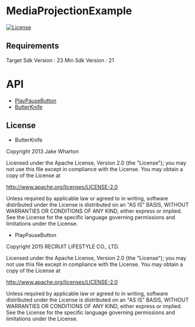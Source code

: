 # MediaProjectionExample
[![License](https://img.shields.io/hexpm/l/plug.svg)]()

## Requirements
Target Sdk Version : 23
Min Sdk Version : 21

# API
- [PlayPauseButton](https://github.com/recruit-lifestyle/PlayPauseButton)
- [ButterKnife](http://jakewharton.github.io/butterknife/)


## License
- ButterKnife

Copyright 2013 Jake Wharton

Licensed under the Apache License, Version 2.0 (the "License");
you may not use this file except in compliance with the License.
You may obtain a copy of the License at

   http://www.apache.org/licenses/LICENSE-2.0

Unless required by applicable law or agreed to in writing, software
distributed under the License is distributed on an "AS IS" BASIS,
WITHOUT WARRANTIES OR CONDITIONS OF ANY KIND, either express or implied.
See the License for the specific language governing permissions and
limitations under the License.

- PlayPauseButton

Copyright 2015 RECRUIT LIFESTYLE CO., LTD.

Licensed under the Apache License, Version 2.0 (the "License");
you may not use this file except in compliance with the License.
You may obtain a copy of the License at

   http://www.apache.org/licenses/LICENSE-2.0

Unless required by applicable law or agreed to in writing, software
distributed under the License is distributed on an "AS IS" BASIS,
WITHOUT WARRANTIES OR CONDITIONS OF ANY KIND, either express or implied.
See the License for the specific language governing permissions and
limitations under the License.
